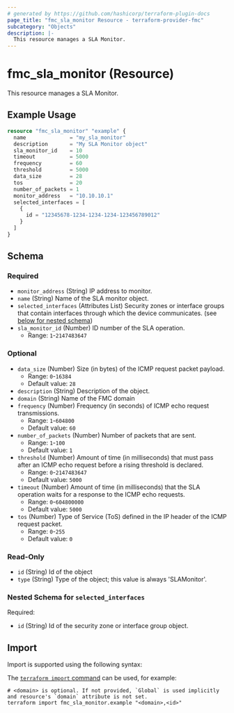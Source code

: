```yaml
---
# generated by https://github.com/hashicorp/terraform-plugin-docs
page_title: "fmc_sla_monitor Resource - terraform-provider-fmc"
subcategory: "Objects"
description: |-
  This resource manages a SLA Monitor.
---
```


# fmc_sla_monitor (Resource)

This resource manages a SLA Monitor.

## Example Usage

```terraform
resource "fmc_sla_monitor" "example" {
  name              = "my_sla_monitor"
  description       = "My SLA Monitor object"
  sla_monitor_id    = 10
  timeout           = 5000
  frequency         = 60
  threshold         = 5000
  data_size         = 28
  tos               = 20
  number_of_packets = 1
  monitor_address   = "10.10.10.1"
  selected_interfaces = [
    {
      id = "12345678-1234-1234-1234-123456789012"
    }
  ]
}
```

<!-- schema generated by tfplugindocs -->
## Schema

### Required

- `monitor_address` (String) IP address to monitor.
- `name` (String) Name of the SLA monitor object.
- `selected_interfaces` (Attributes List) Security zones or interface groups that contain interfaces through which the device communicates. (see [below for nested schema](#nestedatt--selected_interfaces))
- `sla_monitor_id` (Number) ID number of the SLA operation.
  - Range: `1`-`2147483647`

### Optional

- `data_size` (Number) Size (in bytes) of the ICMP request packet payload.
  - Range: `0`-`16384`
  - Default value: `28`
- `description` (String) Description of the object.
- `domain` (String) Name of the FMC domain
- `frequency` (Number) Frequency (in seconds) of ICMP echo request transmissions.
  - Range: `1`-`604800`
  - Default value: `60`
- `number_of_packets` (Number) Number of packets that are sent.
  - Range: `1`-`100`
  - Default value: `1`
- `threshold` (Number) Amount of time (in milliseconds) that must pass after an ICMP echo request before a rising threshold is declared.
  - Range: `0`-`2147483647`
  - Default value: `5000`
- `timeout` (Number) Amount of time (in milliseconds) that the SLA operation waits for a response to the ICMP echo requests.
  - Range: `0`-`604800000`
  - Default value: `5000`
- `tos` (Number) Type of Service (ToS) defined in the IP header of the ICMP request packet.
  - Range: `0`-`255`
  - Default value: `0`

### Read-Only

- `id` (String) Id of the object
- `type` (String) Type of the object; this value is always 'SLAMonitor'.

<a id="nestedatt--selected_interfaces"></a>
### Nested Schema for `selected_interfaces`

Required:

- `id` (String) Id of the security zone or interface group object.

## Import

Import is supported using the following syntax:

The [`terraform import` command](https://developer.hashicorp.com/terraform/cli/commands/import) can be used, for example:

```shell
# <domain> is optional. If not provided, `Global` is used implicitly and resource's `domain` attribute is not set.
terraform import fmc_sla_monitor.example "<domain>,<id>"
```
